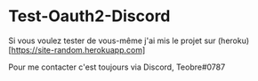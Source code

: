 # Test-Oauth2-Discord

Si vous voulez tester de vous-même j'ai mis le projet sur (heroku)[https://site-random.herokuapp.com]

Pour me contacter c'est toujours via Discord, Teobre#0787
